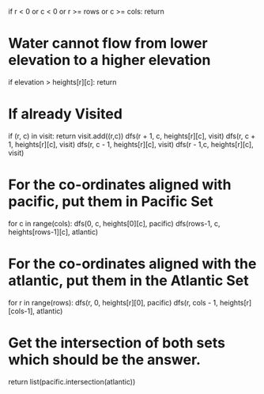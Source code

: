 if r < 0 or c < 0 or r >= rows or c >= cols:
return
# Water cannot flow from lower elevation to a higher elevation
if elevation > heights[r][c]:
return
# If already Visited
if (r, c) in visit:
return
visit.add((r,c))
dfs(r + 1, c, heights[r][c], visit)
dfs(r, c + 1, heights[r][c], visit)
dfs(r, c - 1, heights[r][c], visit)
dfs(r - 1,c, heights[r][c], visit)
# For the co-ordinates aligned with pacific, put them in Pacific Set
for c in range(cols):
dfs(0, c, heights[0][c], pacific)
dfs(rows-1, c, heights[rows-1][c], atlantic)
# For the co-ordinates aligned with the atlantic, put them in the Atlantic Set
for r in range(rows):
dfs(r, 0, heights[r][0], pacific)
dfs(r, cols - 1, heights[r][cols-1], atlantic)
# Get the intersection of both sets which should be the answer.
return list(pacific.intersection(atlantic))
```
​
​